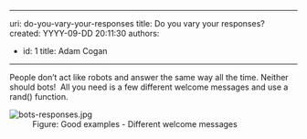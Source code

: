 

---
uri: do-you-vary-your-responses
title: Do you vary your responses?
created: YYYY-09-DD 20:11:30
authors:
  - id: 1
    title: Adam Cogan
---




<span class='intro'> People don’t act like robots and answer the same way all the time. Neither should bots!&#160; All you need is a few different welcome messages and use a rand() function.<br> </span>

<dl class="goodImage"><dt>​​​<img src="/PublishingImages/bots-responses.jpg" alt="bots-responses.jpg" /></dt><dd>Figure&#58; Good examples - Different welcome messages​​<br></dd></dl>


